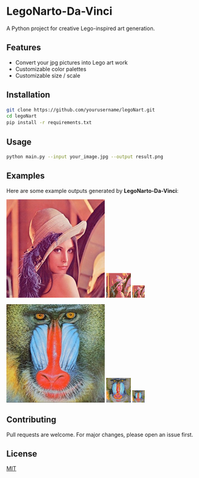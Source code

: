 # LegoNarto-Da-Vinci

A Python project for creative Lego-inspired art generation.

## Features

- Convert your jpg pictures into Lego art work
- Customizable color palettes
- Customizable size / scale

## Installation

```bash
git clone https://github.com/yourusername/legoNart.git
cd legoNart
pip install -r requirements.txt
```

## Usage

```bash
python main.py --input your_image.jpg --output result.png
```

## Examples

Here are some example outputs generated by **LegoNarto-Da-Vinci**:

![lena](resources/lena.jpg)
![lena 64*64](resources/lena_result_64_64.png)
![lena 32*32](resources/lena_result_32_32.png)

![baboon](resources/baboon.jpg)
![baboon 64*64](resources/baboon_result_64_64.png)
![baboon 32*32](resources/baboon_result_32_32.png)

## Contributing

Pull requests are welcome. For major changes, please open an issue first.

## License

[MIT](LICENSE)
